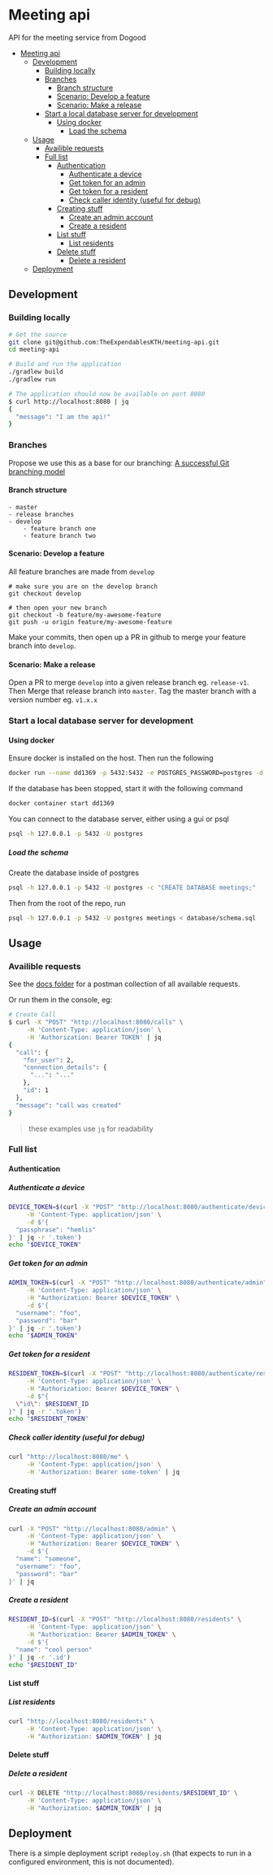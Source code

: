 # Meeting api

API for the meeting service from Dogood

- [Meeting api](#meeting-api)
  - [Development](#development)
    - [Building locally](#building-locally)
    - [Branches](#branches)
      - [Branch structure](#branch-structure)
      - [Scenario: Develop a feature](#scenario-develop-a-feature)
      - [Scenario: Make a release](#scenario-make-a-release)
    - [Start a local database server for development](#start-a-local-database-server-for-development)
      - [Using docker](#using-docker)
        - [Load the schema](#load-the-schema)
  - [Usage](#usage)
    - [Availible requests](#availible-requests)
    - [Full list](#full-list)
      - [Authentication](#authentication)
        - [Authenticate a device](#authenticate-a-device)
        - [Get token for an admin](#get-token-for-an-admin)
        - [Get token for a resident](#get-token-for-a-resident)
        - [Check caller identity (useful for debug)](#check-caller-identity-useful-for-debug)
      - [Creating stuff](#creating-stuff)
        - [Create an admin account](#create-an-admin-account)
        - [Create a resident](#create-a-resident)
      - [List stuff](#list-stuff)
        - [List residents](#list-residents)
      - [Delete stuff](#delete-stuff)
        - [Delete a resident](#delete-a-resident)
  - [Deployment](#deployment)
## Development

### Building locally

```bash
# Get the source
git clone git@github.com:TheExpendablesKTH/meeting-api.git
cd meeting-api

# Build and run the application
./gradlew build
./gradlew run

# The application should now be available on port 8080
$ curl http://localhost:8080 | jq
{
  "message": "I am the api!"
}
```

### Branches

Propose we use this as a base for our branching: [A successful Git branching model](https://nvie.com/posts/a-successful-git-branching-model/)

#### Branch structure

```
- master
- release branches
- develop
    - feature branch one
    - feature branch two
```

#### Scenario: Develop a feature

All feature branches are made from `develop`

```
# make sure you are on the develop branch
git checkout develop

# then open your new branch
git checkout -b feature/my-awesome-feature
git push -u origin feature/my-awesome-feature
```

Make your commits, then open up a PR in github to merge your feature branch into `develop`.

#### Scenario: Make a release

Open a PR to merge `develop` into a given release branch eg. `release-v1`. Then Merge that release branch into `master`. Tag the master branch with a version number eg. `v1.x.x`

### Start a local database server for development

#### Using docker

Ensure docker is installed on the host. Then run the following

```bash
docker run --name dd1369 -p 5432:5432 -e POSTGRES_PASSWORD=postgres -d postgres
```

If the database has been stopped, start it with the following command

```bash
docker container start dd1369
```

You can connect to the database server, either using a gui or psql

```bash
psql -h 127.0.0.1 -p 5432 -U postgres
```

##### Load the schema

Create the database inside of postgres

```bash
psql -h 127.0.0.1 -p 5432 -U postgres -c "CREATE DATABASE meetings;"
```

Then from the root of the repo, run

```bash
psql -h 127.0.0.1 -p 5432 -U postgres meetings < database/schema.sql
```

## Usage

### Availible requests

See the [docs folder](docs/requests-postman-collection.json) for a postman collection of all available requests.

Or run them in the console, eg:

```bash
# Create Call
$ curl -X "POST" "http://localhost:8080/calls" \
     -H 'Content-Type: application/json' \
     -H 'Authorization: Bearer TOKEN' | jq
{
  "call": {
    "for_user": 2,
    "connection_details": {
      "...": "..."
    },
    "id": 1
  },
  "message": "call was created"
}
```

> these examples use `jq` for readability

### Full list

#### Authentication
##### Authenticate a device

```bash
DEVICE_TOKEN=$(curl -X "POST" "http://localhost:8080/authenticate/device" \
     -H 'Content-Type: application/json' \
     -d $'{
  "passphrase": "hemlis"
}' | jq -r '.token')
echo "$DEVICE_TOKEN"
```

##### Get token for an admin

```bash
ADMIN_TOKEN=$(curl -X "POST" "http://localhost:8080/authenticate/admin" \
     -H 'Content-Type: application/json' \
     -H "Authorization: Bearer $DEVICE_TOKEN" \
     -d $'{
  "username": "foo",
  "password": "bar"
}' | jq -r '.token')
echo "$ADMIN_TOKEN"
```

##### Get token for a resident

```bash
RESIDENT_TOKEN=$(curl -X "POST" "http://localhost:8080/authenticate/resident" \
     -H 'Content-Type: application/json' \
     -H "Authorization: Bearer $DEVICE_TOKEN" \
     -d $"{
  \"id\": $RESIDENT_ID
}" | jq -r '.token')
echo "$RESIDENT_TOKEN"
```

##### Check caller identity (useful for debug)

```bash
curl "http://localhost:8080/me" \
     -H 'Content-Type: application/json' \
     -H 'Authorization: Bearer some-token' | jq
```

#### Creating stuff

##### Create an admin account

```bash
curl -X "POST" "http://localhost:8080/admin" \
     -H 'Content-Type: application/json' \
     -H "Authorization: Bearer $DEVICE_TOKEN" \
     -d $'{
  "name": "someone",
  "username": "foo",
  "password": "bar"
}' | jq
```

##### Create a resident

```bash
RESIDENT_ID=$(curl -X "POST" "http://localhost:8080/residents" \
     -H 'Content-Type: application/json' \
     -H "Authorization: Bearer $ADMIN_TOKEN" \
     -d $'{
  "name": "cool person"
}' | jq -r '.id')
echo "$RESIDENT_ID"
```

#### List stuff

##### List residents

```bash
curl "http://localhost:8080/residents" \
     -H 'Content-Type: application/json' \
     -H "Authorization: $ADMIN_TOKEN" | jq
```

#### Delete stuff

##### Delete a resident

```bash
curl -X DELETE "http://localhost:8080/residents/$RESIDENT_ID" \
     -H 'Content-Type: application/json' \
     -H "Authorization: $ADMIN_TOKEN" | jq
```

## Deployment

There is a simple deployment script `redeploy.sh` (that expects to run in a configured environment, this is not documented).
